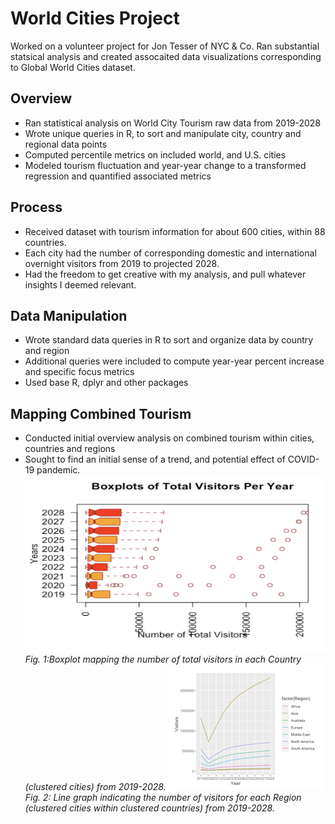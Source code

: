 # World Cities Project

Worked on a volunteer project for Jon Tesser of NYC & Co. Ran substantial statsical analysis and created assocaited data visualizations corresponding to Global World Cities dataset.

## Overview

* Ran statistical analysis on World City Tourism raw data from 2019-2028
* Wrote unique queries in R, to sort and manipulate city, country and regional data points
* Computed percentile metrics on included world, and U.S. cities
* Modeled tourism fluctuation and year-year change to a transformed regression and quantified associated metrics

## Process
* Received dataset with tourism information for about 600 cities, within 88 countries.
* Each city had the number of corresponding domestic and international overnight visitors from 2019 to projected 2028. 
* Had the freedom to get creative with my analysis, and pull whatever insights I deemed relevant.

## Data Manipulation
* Wrote standard data queries in R to sort and organize data by country and region
* Additional queries were included to compute year-year percent increase and specific focus metrics
* Used base R, dplyr and other packages

## Mapping Combined Tourism
* Conducted initial overview analysis on combined tourism within cities, countries and regions
* Sought to find an initial sense of a trend, and potential effect of COVID-19 pandemic.
![](/images/VisitorsBoxPlot.png)
*Fig. 1:Boxplot mapping the number of total visitors in each Country (clustered cities) from 2019-2028.*
![](/images/Visitors:year.png)
*Fig. 2: Line graph indicating the number of visitors for each Region (clustered cities within clustered countries) from 2019-2028.*

